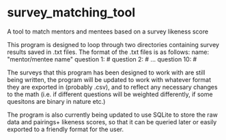 # survey_matching_tool
A tool to match mentors and mentees based on a survey likeness score

This program is designed to loop through two directories containing survey results saved in .txt files.
The format of the .txt files is as follows:
  name: "mentor/mentee name"
  question 1: #
  question 2: #
  ...
  question 10: #

The surveys that this program has been designed to work with are still being written, the program
will be updated to work with whatever format they are exported in (probably .csv), and to reflect
any necessary changes to the math (i.e. if different questions will be weighted differently, if some
quesitons are binary in nature etc.)

The program is also currently being updated to use SQLite to store the raw data and pairings+
likeness scores, so that it can be queried later or easily exported to a friendly format
for the user.
